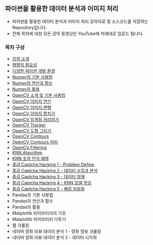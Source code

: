 ## 파이썬을 활용한 데이터 분석과 이미지 처리
* 파이썬을 활용한 데이터 분석과 이미지 처리 강의자료 및 소스코드를 저장하는 Repository입니다.
* 전체 목차에 대한 모든 강의 동영상은 YouTube에 차례대로 업로드 됩니다.
### 목차 구성
* [강의 소개](/00.%20강의%20소개/)
* [행렬의 필요성](/01.%20행렬의%20필요성/)
* [다양한 파이썬 개발 환경](/02.%20다양한%20파이썬%20개발%20환경%20소개/)
* [Numpy의 기본 사용법](/03.%20Numpy의%20기본%20사용법/)
* [Numpy의 연산과 함수](/04.%20Numpy의%20연산과%20함수/)
* [Numpy의 활용](/05.%20Numpy의%20활용/)
* [OpenCV 소개 및 기본 사용법](/06.%20OpenCV%20소개%20및%20기본%20사용법/)
* [OpenCV 이미지 연산](/07.%20OpenCV%20이미지%20연산/)
* [OpenCV 이미지 변형](/08.%20OpenCV%20이미지%20변형/)
* [OpenCV 이미지 합치기](/09.%20OpenCV%20이미지%20합치기/)
* [OpenCV 임계점 처리하기](/10.%20OpenCV%20임계점%20처리하기/)
* [OpenCV Tracker](/11.%20OpenCV%20Tracker/)
* [OpenCV 도형 그리기](/12.%20OpenCV%20도형%20그리기/)
* [OpenCV Contours](/13.%20OpenCV%20Contours/)
* [OpenCV Contours 처리](/14.%20OpenCV%20Contours%20처리/)
* [OpenCV Filtering](/15.%20OpenCV%20Filtering/)
* [KNN Algorithm](/16.%20KNN%20Algorithm/)
* [KNN 숫자 인식 예제](/17.%20KNN%20숫자%20인식%20예제/)
* [중급 Captcha Hacking 1 - Problem Define](/18.%20중급%20Captcha%20Hacking%201%20-%20Problem%20Define/)
* [중급 Captcha Hacking 2 - 데이터 수집과 분석](/19.%20중급%20Captcha%20Hacking%202%20-%20데이터%20수집과%20분석/)
* [중급 Captcha Hacking 3 - 데이터 정제](/20.%20중급%20Captcha%20Hacking%203%20-%20데이터%20정제/)
* [중급 Captcha Hacking 4 - KNN 모델 학습](/21.%20중급%20Captcha%20Hacking%204%20-%20KNN%20모델%20학습/)
* [중급 Captcha Hacking 5 - 해킹 자동화](/22.%20중급%20Captcha%20Hacking%205%20-%20해킹%20자동화/)
* Pandas의 기본 사용법
* Pandas의 연산과 함수
* Pandas의 활용
* Matplotlib 라이브러리의 기초
* Matplotlib 라이브러리 다루기
* 웹 크롤링
* 네이버 영화 리뷰 데이터 분석 1 - 영화 정보 크롤링
* 네이버 영화 리뷰 데이터 분석 2 - 데이터 시각화
